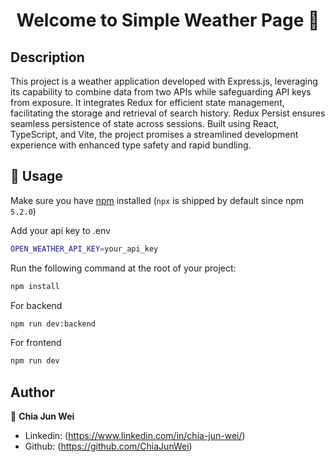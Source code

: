 <h1 align="center">Welcome to Simple Weather Page 👋</h1>

## Description

This project is a weather application developed with Express.js, leveraging its capability to combine data from two APIs while safeguarding API keys from exposure. It integrates Redux for efficient state management, facilitating the storage and retrieval of search history. Redux Persist ensures seamless persistence of state across sessions. Built using React, TypeScript, and Vite, the project promises a streamlined development experience with enhanced type safety and rapid bundling.

## 🚀 Usage

Make sure you have [npm](https://www.npmjs.com/package/npx) installed (`npx` is shipped by default since npm `5.2.0`)

Add your api key to .env

```sh
OPEN_WEATHER_API_KEY=your_api_key
```

Run the following command at the root of your project:

```sh
npm install
```

For backend

```sh
npm run dev:backend
```

For frontend

```sh
npm run dev
```

## Author

👤 **Chia Jun Wei**

- Linkedin: (https://www.linkedin.com/in/chia-jun-wei/)
- Github: (https://github.com/ChiaJunWei)

